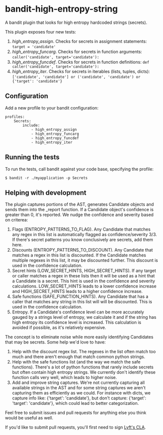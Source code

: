 # bandit-high-entropy-string

A bandit plugin that looks for high entropy hardcoded strings (secrets).

This plugin exposes four new tests:

1. _high\_entropy\_assign_. Checks for secrets in assignment statements: `target = 'candidate'`
2. _high\_entropy\_funcarg_. Checks for secrets in function arguments: `caller('candidate', target='candidate'):`
3. _high\_entropy\_funcdef_. Checks for secrets in function definitions: `def caller('candidate', target='candidate'):`
4. _high\_entropy\_iter_. Checks for secrets in iterables (lists, tuples, dicts): `['candidate',
'candidate'] or ('candidate', 'candidate') or {'target': 'candidate'}`

## Configuration

Add a new profile to your bandit configuration:

```
profiles:
    Secrets:
        include:
            - high_entropy_assign
            - high_entropy_funcarg
            - high_entropy_funcdef
            - high_entropy_iter
```

## Running the tests

To run the tests, call bandit against your code base, specifying the profile:

```
$ bandit -r ./myapplication -p Secrets
```

## Helping with development

The plugin captures portions of the AST, generates Candidate objects and sends
them into the _report function. If a Candidate object's confidence is greater
than 0, it's reported. We nudge the confidence and severity based on criterea:

1. Flags (ENTROPY_PATTERNS_TO_FLAG). Any Candidate that matches any regex in this
   list is automatically flagged as confidence/severity 3/3. If there's secret
   patterns you know conclusively are secrets, add them here.
2. Discounts (ENTROPY_PATTERNS_TO_DISCOUNT). Any Candidate that matches a regex in
   this list is discounted. If the Candidate matches multiple regexes in this
   list, it may be discounted further. This discount is used in the confidence
   calculation.
3. Secret hints (LOW_SECRET_HINTS, HIGH_SECRET_HINTS). If any target or caller
   matches a regex in these lists then it will be used as a hint that a
   Candidate is a secret. This hint is used in the confidence and severity
   calculations. LOW_SECRET_HINTS leads to a lower confidence increase and
   HIGH_SECRET_HINTS leads to a higher confidence increase.
4. Safe functions (SAFE_FUNCTION_HINTS). Any Candidate that has a caller that
   matches any string in this list will will be discounted. This is used in the
   confidence calculation.
5. Entropy. If a Candidate's confidence level can be more accurately gauged by
   a strings level of entropy, we calculate it and if the string has high
   entropy its confidence level is increased. This calculation is avoided if
   possible, as it's relatively expensive.

The concept is to eliminate noise while more easily identifying Candidates that
may be secrets. Some help we'd love to have:

1. Help with the discount regex list. The regexes in the list often match too
   much and there aren't enough that match common python strings.
2. Help with the safe functions list (and the way we match the safe functions).
   There's a lot of python functions that rarely include secrets but often
   contain high entropy strings. We currently don't identify these function
   calls very well, which leads to higher noise.
3. Add and improve string captures. We're not currently capturing all available strings
   in the AST and for some string captures we aren't capturing them as
   efficiently as we could. For instance with dicts, we capture info like:
   {'target': 'candidate'}, but don't capture: {'target': 'target': 'candidate'},
   which could lead to better categorization.

Feel free to submit issues and pull requests for anything else you think would be useful
as well.

If you'd like to submit pull requests, you'll first need to sign [Lyft's
CLA](https://github.com/lyft/CLA).
